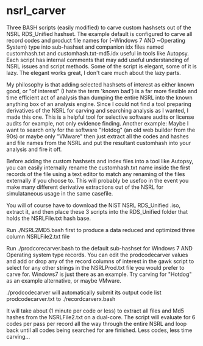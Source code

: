 # nsrl_carver
Three BASH scripts (easily modified) to carve custom hashsets out of the NSRL RDS_Unified hashset. The example default is configured to carve all record codes and product file names for (~Windows 7 AND ~Operating System) type into sub-hashset and companion idx files named customhash.txt and customhash.txt-md5.idx useful in tools like Autopsy. Each script has internal comments that may add useful understanding of NSRL issues and script methods. Some of the script is elegant, some of it is lazy. The elegant works great, I don't care much about the lazy parts.

My philosophy is that adding selected hashsets of interest as either known good, or "of interest" (I hate the term 'known bad') is a far more flexible and time efficient act of analysis than dumping the entire NSRL into the known anything box of an analysis engine. Since I could not find a tool preparing derivatives of the NSRL for carving and searching analysis as I wanted, I made this one. This is a helpful tool for selective software audits or license audits for example, not only evidence finding. Another example: Maybe I want to search only for the software "Hotdog" (an old web builder from the 90s) or maybe only "VMware" then just extract all the codes and hashes and file names from the NSRL and put the resultant customhash into your analysis and fire it off.

Before adding the custom hashsets and index files into a tool like Autopsy, you can easily internally rename the customhash.txt name inside the first records of the file using a text editor to match any renaming of the files externally if you choose to. This will probably be usefoo in the event you make many different derivative extractions out of the NSRL for simulataneous usage in the same casefile.

You will of course have to download the NIST NSRL RDS_Unified .iso, extract it, and then place these 3 scripts into the RDS_Unified folder that holds the NSRLFile.txt hash base.

Run ./NSRL2MD5.bash first to produce a data reduced and optimized three column NSRLFile2.txt file

Run ./prodcorecarver.bash to the default sub-hashset for Windows 7 AND Operating system type records. You can edit the prodcodecarver values and add or drop any of the record columns of interest in the gawk script to select for any other strings in the NSRLProd.txt file you would prefer to carve for. Windows7 is just there as an example. Try carving for "Hotdog" as an example alternative, or maybe VMware.

./prodcodecarver will automatically submit its output code list prodcodecarver.txt to ./recordcarverx.bash

It will take about (1 minute per code or less) to extract all files and Md5 hashes from the NSRLFile2.txt on a dual-core. The script will evaluate for 6 codes per pass per record all the way through the entire NSRL and loop back until all codes being searched for are finished. Less codes, less time carving...
